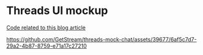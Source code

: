 # Threads UI mockup

[Code related to this blog article](https://getstream.io/blog/threads-clone-swiftui/)



https://github.com/GetStream/threads-mock-chat/assets/39677/6af5c7d7-29a2-4b87-8759-e71a17c27210

